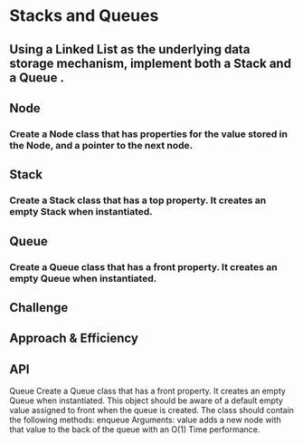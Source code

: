# Stacks and Queues
<!-- Short summary or background information -->
## Using a Linked List as the underlying data storage mechanism, implement both a Stack and a Queue .

## Node
### Create a Node class that has properties for the value stored in the Node, and a pointer to the next node.
## Stack
### Create a Stack class that has a top property. It creates an empty Stack when instantiated.
## Queue
### Create a Queue class that has a front property. It creates an empty Queue when instantiated.
## Challenge
<!-- Description of the challenge -->

## Approach & Efficiency
<!-- What approach did you take? Why? What is the Big O space/time for this approach? -->

## API
<!-- Description of each method publicly available to your Stack and Queue-->
Queue
Create a Queue class that has a front property. It creates an empty Queue when instantiated.
This object should be aware of a default empty value assigned to front when the queue is created.
The class should contain the following methods:
enqueue
Arguments: value
adds a new node with that value to the back of the queue with an O(1) Time performance.
